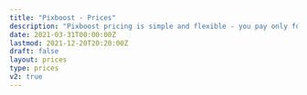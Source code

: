 ```yaml
---
title: "Pixboost - Prices"
description: "Pixboost pricing is simple and flexible - you pay only for outgoing optimised traffic that you used"
date: 2021-03-31T00:00:00Z
lastmod: 2021-12-20T20:20:00Z
draft: false
layout: prices
type: prices
v2: true
---
```



